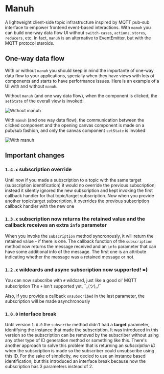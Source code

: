 # Manuh

A lightweight client-side topic infrastructure inspired by MQTT pub-sub interface to empower frontend event-based interactions. With `manuh` you can build one-way data flow UI without `switch-cases`, `actions`, `stores`, `reducers`, etc. In fact, `manuh` is an alternative to EventEmitter, but with the MQTT protocol steroids.

## One-way data flow

With or without `manuh` you should keep in mind the importante of one-way data flow to your applications, specially when they have views with lots of components and starts to have performance issues. Here is an example of a UI with and without `manuh`. 

Without `manuh` (and one way data flow), when the component is clicked, the `setState` of the overall view is invoked:

![Without manuh](https://res.cloudinary.com/lexana/image/upload/v1524625621/detalhamento-sem-manuh.gif)

With `manuh` (and one way data flow), the communication between the clicked component and the opening canvas component is made on a pub/sub fashion, and only the canvas component `setState` is invoked

![With manuh](https://res.cloudinary.com/lexana/image/upload/v1524625630/detalhamento-com-manuh.gif)

## Important changes

### `1.4.x` subscription override

Until now if you made a subscription to a topic with the same target (subscription identification) it would no override the previous subscription; instead it silently ignored the new subscription and kept invoking the first
callback handler for that topic/target subscription. Now when you provide another topic/target subscription, it
overrides the previous subscription callback handler with the new one

### `1.3.x` subscription now returns the retained value and the callback receives an extra `info` parameter

When you invoke the `subscription` method syncronously, it will return the retained value - if there is one.
The callback function of the `subscription` method now returns the message received and an `info`  parameter that can have some additional info of the message. The first one is an attribute indicating whether the message was a retained message or not.

### `1.2.x` wildcards and async subscription now supported! =)

You can now subscribe with `#` wildcard, just like a good ol' MQTT subscription
The `+` isn't supported yet, ¯\_(ツ)_/¯

Also, if you provide a callback `onsubscribed` in the last parameter, the subscription will be made asynchronously

### `1.0.0` interface break

Until version `1.0.0` the `subscribe` method didn't had a **target** parameter, identifying the instance that made the subscription. It was introduced in this version so the subscription can be removed by the subscriber without using any other type of ID generation method or something like this.
There's another approach to solve this problem that is returning an *subscription ID* when the subscription is made so the subscriber could unsubscribe using this ID. For the sake of simplicity, we decied to use an instance based identification, but this introduced an interface break because now the subscription has 3 parameters instead of 2.